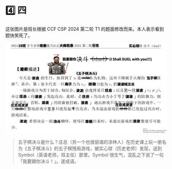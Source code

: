 # 4️⃣ 四

这张图片是班长根据 CCF CSP 2024 第二轮 T1 的题面修改而来。本人表示看到题快笑死了。

![](../../dataset/banzhang/Screenshot_20241027_211245.png)

> 五子棋决斗是什么？庄总（另一个也很丽谱的涂林人）在历史课上玩一册名为《五子棋决斗》的五子棋残局游戏，被实心球（历史老师）发现，送到 Symbol（英语老师，班主任）那里。Symbol 很生气，混乱之下说了一句「我要跟你决斗！」。遂成语。
